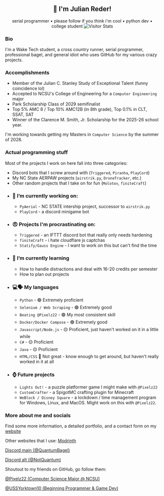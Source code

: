 <div align="center">

## 👋 I'm Julian Reder!

serial programmer • please follow if you think i'm cool • python dev • college student
        <img alt="Visitor Stats" 
            src="https://widgetbite.com/stats/quantumbagel"/>  

</div>

### Bio

I'm a Wake Tech student, a cross country runner, serial programmer, professional bagel, and general idiot who uses GitHub for my various crazy projects.


### Accomplishments
* Member of the Julian C. Stanley Study of Exceptional Talent (funny coincidence lol)
* Accepted to NCSU's College of Engineering for a `Computer Engineering` major
* Park Scholarship Class of 2029 semifinalist
* Top 5% AMC 8 / Top 10% AMC12B (in 8th grade), Top 0.1% in CLT, SSAT, SAT
* Winner of the Clarence M. Smith, Jr. Scholarship for the 2025-26 school year.

I'm working towards getting my Masters in `Computer Science` by the summer of 2028.


### Actual programming stuff

Most of the projects I work on here fall into three categories:

* Discord bots that I screw around with (`Triggered`, `Piranha`, `PlayCord`) 
* My NC State AERPAW projects (`airstrik.py`, `DroneTracker`, etc.)
* Other random projects that I take on for fun (`Molotov`, `finiteCraft`)

  
- ### 🔭 I’m currently working on:
  - `PyAerial` - NC STATE intership project, successor to `airstrik.py`
  - `PlayCord` - a discord minigame bot
- ### 😠 Projects I'm procrastinating on:
  - `Triggered` - an IFTTT discord bot that really only needs hardening
  - `finiteCraft` - i hate cloudflare js captchas
  - `Statify/Gauss Engine` - I want to work on this but can't find the time
- ###  🌱 I’m currently learning
  - How to handle distractions and deal with 16-20 credits per semester
  - How to plan out projects
- ### 💻🗣️ My languages
   - `Python` - 🟢 Extremely proficient
   - `Selenium / Web Scraping` - 🟢 Extremely good
   - `Beating @Pixelz22` - 🟢 My most consistent skill
   - `Docker/Docker Compose` - 🟢 Extremely good
   - `Javascript/Node.js` - 🟡 Proficient, just haven't worked on it in a little while
   - `C#` - 🟡 Proficient
   - `Java` - 🟡 Proficient
   - `HTML/CSS` 🔴 Not great - know enough to get around, but haven't really worked in it at all
 - ### ⌚ Future projects
   - `Lights Out!` - a puzzle platformer game I might make with `@Pixelz22`
   - `CustomCrafter` - a SpigotMC crafting plugin for Minecraft
   - `WeBlock / Disney Square` - a lockdown / time management program for Windows, Linux, and MacOS. Might work on this with `@Pixelz22`.
  


### More about me and socials

Find some more information, a detailed portfolio, and a contact form on my [website](https://quantumbagel.github.io)

Other websites that I use:
[Modrinth](https://modrinth.com/user/quantumbagel) 

[Discord main (@QuantumBagel)](https://discordapp.com/users/897146430664355850)

[Discord alt (@NotQuantum)](https://discordapp.com/users/1085939954758205561)


Shoutout to my friends on GitHub, go follow them:

[@Pixelz22 (Computer Science Major @ NCSU)](https://github.com/Pixelz22) 

[@USSYorktown10 (Beginning Programmer & Game Dev)](https://github.com/USSYorktown10) 


